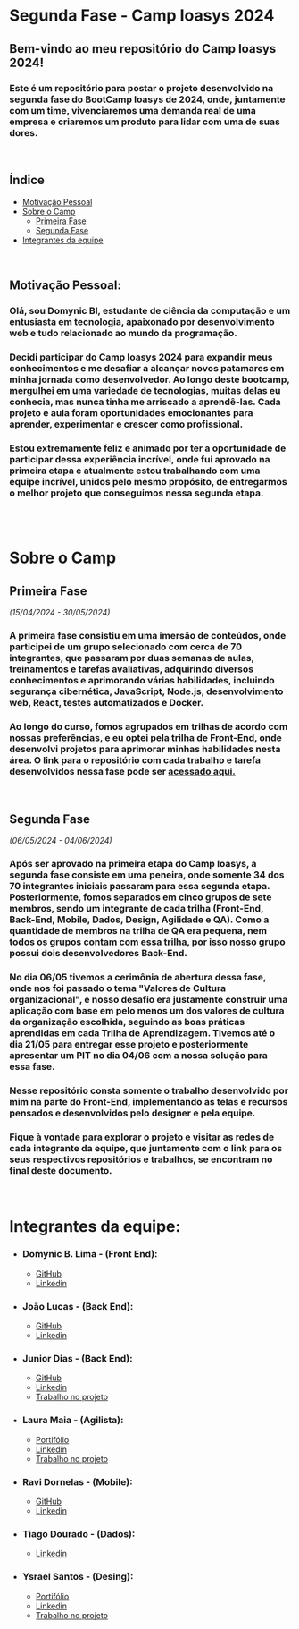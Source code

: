# **Segunda Fase - Camp Ioasys 2024**

## **Bem-vindo ao meu repositório do Camp Ioasys 2024!**

### Este é um repositório para postar o projeto desenvolvido na segunda fase do BootCamp Ioasys de 2024, onde, juntamente com um time, vivenciaremos uma demanda real de uma empresa e criaremos um produto para lidar com uma de suas dores.

<br>

## **Índice**
- [Motivação Pessoal](#motivação-pessoal)
- [Sobre o Camp](#sobre-o-camp)
  - [Primeira Fase](#primeira-fase)
  - [Segunda Fase](#segunda-fase)
- [Integrantes da equipe](#integrantes-da-equipe)

<br>

## **Motivação Pessoal:**

### Olá, sou Domynic Bl, estudante de ciência da computação e um entusiasta em tecnologia, apaixonado por desenvolvimento web e tudo relacionado ao mundo da programação.

### Decidi participar do Camp Ioasys 2024 para expandir meus conhecimentos e me desafiar a alcançar novos patamares em minha jornada como desenvolvedor. Ao longo deste bootcamp, mergulhei em uma variedade de tecnologias, muitas delas eu conhecia, mas nunca tinha me arriscado a aprendê-las. Cada projeto e aula foram oportunidades emocionantes para aprender, experimentar e crescer como profissional. 

### Estou extremamente feliz e animado por ter a oportunidade de participar dessa experiência incrível, onde fui aprovado na primeira etapa e atualmente estou trabalhando com uma equipe incrível, unidos pelo mesmo propósito, de entregarmos o melhor projeto que conseguimos nessa segunda etapa.

<br><br>

# **Sobre o Camp** 

## **Primeira Fase**
*(15/04/2024 - 30/05/2024)*

### A primeira fase consistiu em uma imersão de conteúdos, onde participei de um grupo selecionado com cerca de 70 integrantes, que passaram por duas semanas de aulas, treinamentos e tarefas avaliativas, adquirindo diversos conhecimentos e aprimorando várias habilidades, incluindo segurança cibernética, JavaScript, Node.js, desenvolvimento web, React, testes automatizados e Docker.

### Ao longo do curso, fomos agrupados em trilhas de acordo com nossas preferências, e eu optei pela trilha de Front-End, onde desenvolvi projetos para aprimorar minhas habilidades nesta área. O link para o repositório com cada trabalho e tarefa desenvolvidos nessa fase pode ser [acessado aqui.](https://github.com/DomynicBl/Camp_Ioasys-2024)

<br>

## **Segunda Fase**

*(06/05/2024 - 04/06/2024)*

### Após ser aprovado na primeira etapa do Camp Ioasys, a segunda fase consiste em uma peneira, onde somente 34 dos 70 integrantes iniciais passaram para essa segunda etapa. Posteriormente, fomos separados em cinco grupos de sete membros, sendo um integrante de cada trilha (Front-End, Back-End, Mobile, Dados, Design, Agilidade e QA). Como a quantidade de membros na trilha de QA era pequena, nem todos os grupos contam com essa trilha, por isso nosso grupo possui dois desenvolvedores Back-End.

### No dia 06/05 tivemos a cerimônia de abertura dessa fase, onde nos foi passado o tema **"Valores de Cultura organizacional"**, e nosso desafio era justamente construir uma aplicação com base em pelo menos um dos valores de cultura da organização escolhida, seguindo as boas práticas aprendidas em cada Trilha de Aprendizagem. Tivemos até o dia 21/05 para entregar esse projeto e posteriormente apresentar um PIT no dia 04/06 com a nossa solução para essa fase.

### Nesse repositório consta somente o trabalho desenvolvido por mim na parte do Front-End, implementando as telas e recursos pensados e desenvolvidos pelo designer e pela equipe.

### Fique à vontade para explorar o projeto e visitar as redes de cada integrante da equipe, que juntamente com o link para os seus respectivos repositórios e trabalhos, se encontram no final deste documento.

<br>

# **Integrantes da equipe:**

- ### Domynic B. Lima - (Front End):
  - [GitHub](https://github.com/DomynicBl)
  - [Linkedin](https://www.linkedin.com/in/domynic-dev/)

- ### João Lucas - (Back End):
  - [GitHub]()
  - [Linkedin](https://www.linkedin.com/in/jo%C3%A3o-lucas-benhami-8002391b6/)

- ### Junior Dias - (Back End):
  - [GitHub](https://github.com/diasjunio)
  - [Linkedin](https://www.linkedin.com/in/j%C3%BAnio-dias-967631152/)
  - [Trabalho no projeto](https://github.com/diasjunio/future-burguer)

- ### Laura Maia - (Agilista):
  - [Portifólio](https://www.behance.net/lauramaia9)
  - [Linkedin](https://www.linkedin.com/in/laura-maia4/)
  - [Trabalho no projeto](https://miro.com/welcomeonboard/ZUtpUTlIaGY3eUtxb3kxQVNNSGdkUjd5SmJZTjlUTGhiczZ0VVAwM2JRVWZtYkhhVlVodDJjUU5NOXNiMkthZnwzNDU4NzY0NTUxNTA5Mjk0ODMyfDI=?share_link_id=40077264703)

- ### Ravi Dornelas - (Mobile):
  - [GitHub]()
  - [Linkedin](https://www.linkedin.com/in/ravi-dornelas-e-silva-b51017232?utm_source=share&utm_campaign=share_via&utm_content=profile&utm_medium=android_app)

- ### Tiago Dourado - (Dados):
  - [Linkedin](https://www.linkedin.com/in/tiagodourado?utm_source=share&utm_campaign=share_via&utm_content=profile&utm_medium=android_app)

- ### Ysrael Santos - (Desing):
  - [Portifólio](https://www.behance.net/ysraelsant)
  - [Linkedin](https://www.linkedin.com/in/ysrael-santos-5b38a6210/)
  - [Trabalho no projeto](https://www.figma.com/file/zci7vjV3BPgl70y5BRkj2i/Projeto-BKFuture?type=design&node-id=0-1&mode=design&t=W5v5sIzrtZHfhh3a-0)

<br>